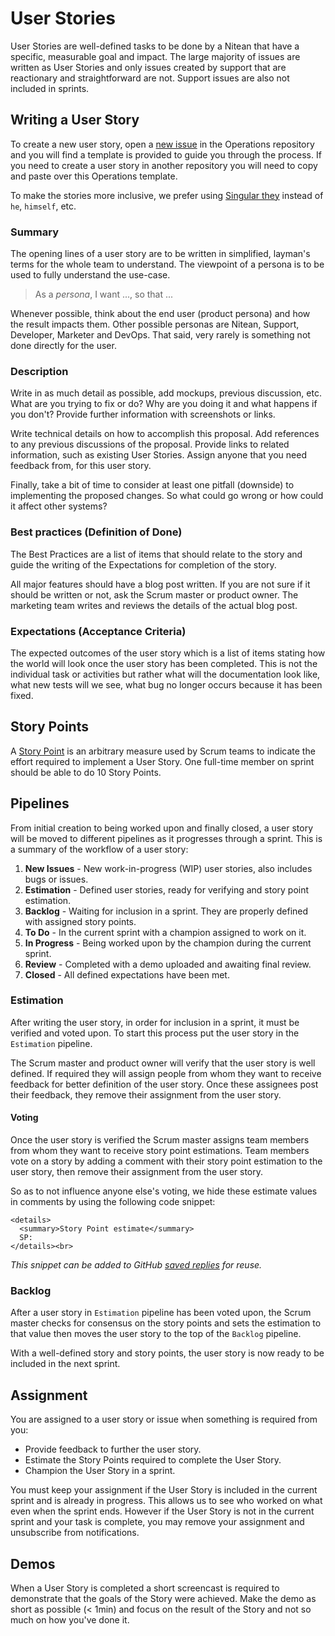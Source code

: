 # User Stories

User Stories are well-defined tasks to be done by a Nitean that have a specific, measurable goal and impact. The large majority of issues are written as User Stories and only issues created by support that are reactionary and straightforward are not. Support issues are also not included in sprints.

## Writing a User Story

To create a new user story, open a [new issue](https://github.com/niteoweb/operations/issues/new) in the Operations repository and you will find a template is provided to guide you through the process. If you need to create a user story in another repository you will need to copy and paste over this Operations template.

To make the stories more inclusive, we prefer using [Singular they](https://en.wikipedia.org/wiki/Singular_they) instead of `he`, `himself`, etc.

### Summary

The opening lines of a user story are to be written in simplified, layman's terms for the whole team to understand. The viewpoint of a persona is to be used to fully understand the use-case.

 > As a *persona*, I want ..., so that ...

Whenever possible, think about the end user (product persona) and how the result impacts them. Other possible personas are Nitean, Support, Developer, Marketer and DevOps. That said, very rarely is something not done directly for the user.

### Description

Write in as much detail as possible, add mockups, previous discussion, etc. What are you trying to fix or do? Why are you doing it and what happens if you don't? Provide further information with screenshots or links.

Write technical details on how to accomplish this proposal. Add references to any previous discussions of the proposal. Provide links to related information, such as existing User Stories. Assign anyone that you need feedback from, for this user story.

Finally, take a bit of time to consider at least one pitfall (downside) to implementing the proposed changes. So what could go wrong or how could it affect other systems?

### Best practices (Definition of Done)

The Best Practices are a list of items that should relate to the story and guide the writing of the Expectations for completion of the story.

All major features should have a blog post written. If you are not sure if it should be written or not, ask the Scrum master or product owner. The marketing team writes and reviews the details of the actual blog post.

### Expectations (Acceptance Criteria)

The expected outcomes of the user story which is a list of items stating how the world will look once the user story has been completed. This is not the individual task or activities but rather what will the documentation look like, what new tests will we see, what bug no longer occurs because it has been fixed.

## Story Points

A [Story Point](https://agilefaq.wordpress.com/2007/11/13/what-is-a-story-point/) is an arbitrary measure used by Scrum teams to indicate the effort required to implement a User Story. One full-time member on sprint should be able to do 10 Story Points.

## Pipelines

From initial creation to being worked upon and finally closed, a user story will be moved to different pipelines as it progresses through a sprint. This is a summary of the workflow of a user story:

1. **New Issues** - New work-in-progress (WIP) user stories, also includes bugs or issues.
1. **Estimation** - Defined user stories, ready for verifying and story point estimation.
1. **Backlog** - Waiting for inclusion in a sprint. They are properly defined with assigned story points.
1. **To Do** - In the current sprint with a champion assigned to work on it.
1. **In Progress** - Being worked upon by the champion during the current sprint.
1. **Review** - Completed with a demo uploaded and awaiting final review.
1. **Closed** - All defined expectations have been met.

### Estimation

After writing the user story, in order for inclusion in a sprint, it must be verified and voted upon. To start this process put the user story in the `Estimation` pipeline.

The Scrum master and product owner will verify that the user story is well defined. If required they will assign people from whom they want to receive feedback for better definition of the user story. Once these assignees post their feedback, they remove their assignment from the user story.

#### Voting

Once the user story is verified the Scrum master assigns team members from whom they want to receive story point estimations. Team members vote on a story by adding a comment with their story point estimation to the user story, then remove their assignment from the user story.

So as to not influence anyone else's voting, we hide these estimate values in comments by using the following code snippet:

```
<details>
  <summary>Story Point estimate</summary>
  SP:
</details><br>
```

*This snippet can be added to GitHub [saved replies](https://github.com/settings/replies) for reuse.*

### Backlog

After a user story in `Estimation` pipeline has been voted upon, the Scrum master checks for consensus on the story points and sets the estimation to that value then moves the user story to the top of the `Backlog` pipeline.

With a well-defined story and story points, the user story is now ready to be included in the next sprint.


## Assignment

You are assigned to a user story or issue when something is required from you:

- Provide feedback to further the user story.
- Estimate the Story Points required to complete the User Story.
- Champion the User Story in a sprint.

You must keep your assignment if the User Story is included in the current sprint and is already in progress. This allows us to see who worked on what even when the sprint ends. However if the User Story is not in the current sprint and your task is complete, you may remove your assignment and unsubscribe from notifications.

## Demos

When a User Story is completed a short screencast is required to demonstrate that the goals of the Story were achieved. Make the demo as short as possible (< 1min) and focus on the result of the Story and not so much on how you've done it.
